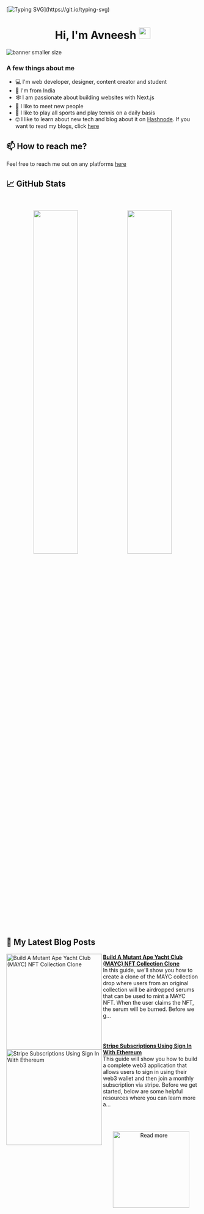 [![Typing SVG](https://readme-typing-svg.herokuapp.com?size=24&width=600&lines=Welcome+To+Avneesh's+GitHub+Profile!)](https://git.io/typing-svg)

<h1 align="center">Hi, I'm Avneesh <img src="https://raw.githubusercontent.com/MartinHeinz/MartinHeinz/master/wave.gif" width="30px" height='30px'></h1>

![banner smaller size](https://user-images.githubusercontent.com/76690419/191395838-1600a7d2-ba0f-47e0-bd17-a8f167c6a3bf.png)


### A few things about me

- 💻 I'm web developer, designer, content creator and student
- 📍 I'm from India
- 🕸️ I am passionate about building websites with Next.js
- 🤝 I like to meet new people
- 🎾 I like to play all sports and play tennis on a daily basis
- 🤓 I like to learn about new tech and blog about it on [Hashnode](https://hashnode.com/@avneesh0612). If you want to read my blogs, click [here](https://blog.avneesh.tech)

## 📫 How to reach me?

Feel free to reach me out on any platforms [here](https://links.avneesh.tech/)

## 📈 GitHub Stats
<br>
<p align="center">
  <img width="48%" src="https://github-readme-stats.vercel.app/api?username=avneesh0612&show_icons=true&theme=radical" />
  <img width="48%" src="https://github-readme-streak-stats.herokuapp.com/?user=avneesh0612&theme=radical" />
</p>

## 📰 My Latest Blog Posts

<!-- HASHNODE_BLOG:START -->
<p align="left">
<a href="https://blog.avneesh.tech//build-a-mutant-ape-yacht-club-mayc-nft-collection-clone" title="Build A Mutant Ape Yacht Club (MAYC) NFT Collection Clone"><img src="https://cdn.hashnode.com/res/hashnode/image/upload/v1663886931577/6lgblfJMH.png" alt="Build A Mutant Ape Yacht Club (MAYC) NFT Collection Clone" width="250px" align="left" /></a>
<a href="https://blog.avneesh.tech//build-a-mutant-ape-yacht-club-mayc-nft-collection-clone" title="Build A Mutant Ape Yacht Club (MAYC) NFT Collection Clone"><strong>Build A Mutant Ape Yacht Club (MAYC) NFT Collection Clone</strong></a>
<br/> In this guide, we'll show you how to create a clone of the MAYC collection drop where users from an original collection will be airdropped serums that can be used to mint a MAYC NFT. When the user claims the NFT, the serum will be burned.
Before we g... </p> <br/> <br/>
<p align="left">
<a href="https://blog.avneesh.tech//stripe-subscriptions-using-sign-in-with-ethereum" title="Stripe Subscriptions Using Sign In With Ethereum"><img src="https://cdn.hashnode.com/res/hashnode/image/upload/v1663325140386/_t0mD-XFY.png" alt="Stripe Subscriptions Using Sign In With Ethereum" width="250px" align="left" /></a>
<a href="https://blog.avneesh.tech//stripe-subscriptions-using-sign-in-with-ethereum" title="Stripe Subscriptions Using Sign In With Ethereum"><strong>Stripe Subscriptions Using Sign In With Ethereum</strong></a>
<br/> This guide will show you how to build a complete web3 application that allows users to sign in using their web3 wallet and then join a monthly subscription via stripe.
Before we get started, below are some helpful resources where you can learn more a... </p> <br/> <br/>
<!-- HASHNODE_BLOG:END -->

<p align="center">  
<a href="https://blog.avneesh.tech/"><img src="https://user-images.githubusercontent.com/76690419/142756081-13352f92-8482-4a86-acbb-72dc164e8746.png" alt="Read more" width="200"/></a>
</p>


